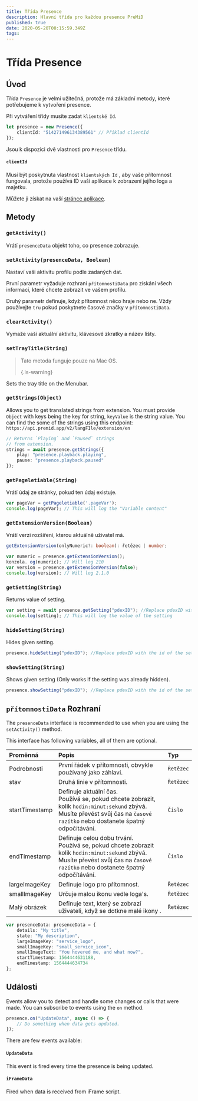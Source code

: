 ```yaml
---
title: Třída Presence
description: Hlavní třída pro každou presence PreMiD
published: true
date: 2020-05-20T00:15:59.349Z
tags:
---
```


# Třída Presence

## Úvod

Třída `Presence` je velmi užitečná, protože má základní metody, které potřebujeme k vytvoření presence.

 Při vytváření třídy musíte zadat `klientské Id`.

```typescript
let presence = new Presence({
    clientId: "514271496134389561" // Příklad clientId
});
```

Jsou k dispozici dvě vlastnosti pro `Presence` třídu.

#### `clientId`

Musí být poskytnuta vlastnost `klientských Id` , aby vaše přítomnost fungovala, protože používá ID vaší aplikace k zobrazení jejího loga a majetku.

Můžete ji získat na vaší [stránce aplikace](https://discordapp.com/developers/applications).

## Metody

### `getActivity()`

Vrátí `presenceData` objekt toho, co presence zobrazuje.

### `setActivity(presenceData, Boolean)`

Nastaví vaši aktivitu profilu podle zadaných dat.

První parametr vyžaduje rozhraní `přítomnostiData` pro získání všech informací, které chcete zobrazit ve vašem profilu.

Druhý parametr definuje, když přítomnost něco hraje nebo ne. Vždy používejte `tru` pokud poskytnete časové značky v `přítomnostiData`.

### `clearActivity()`

Vymaže vaši aktuální aktivitu, klávesové zkratky a název lišty.

### `setTrayTitle(String)`

> Tato metoda funguje pouze na Mac OS. 
> 
> {.is-warning}

Sets the tray title on the Menubar.

### `getStrings(Object)`

Allows you to get translated strings from extension. You must provide `Object` with keys being the key for string, `keyValue` is the string value. You can find the some of the strings using this endpoint: `https://api.premid.app/v2/langFIle/extension/en`

```typescript
// Returns `Playing` and `Paused` strings
// from extension.
strings = await presence.getStrings({
    play: "presence.playback.playing",
    pause: "presence.playback.paused"
});
```

### `getPageletiable(String)`

Vrátí údaj ze stránky, pokud ten údaj existuje.

```typescript
var pageVar = getPageletiable('.pageVar');
console.log(pageVar); // This will log the "Variable content"
```

### `getExtensionVersion(Boolean)`
Vrátí verzi rozšíření, kterou aktuálně uživatel má.
```typescript
getExtensionVersion(onlyNumeric?: boolean): řetězec | number;

var numeric = presence.getExtensionVersion();
konzola. og(numeric); // Will log 210
var version = presence.getExtensionVersion(false);
console.log(version); // Will log 2.1.0
```

### `getSetting(String)`
Returns value of setting.
```typescript
var setting = await presence.getSetting("pdexID"); //Replace pdexID with the id of the setting
console.log(setting); // This will log the value of the setting
```

### `hideSetting(String)`
Hides given setting.
```typescript
presence.hideSetting("pdexID"); //Replace pdexID with the id of the setting
```

### `showSetting(String)`
Shows given setting (Only works if the setting was already hidden).
```typescript
presence.showSetting("pdexID"); //Replace pdexID with the id of the setting
```

## `přítomnostiData` Rozhraní

The `presenceData` interface is recommended to use when you are using the `setActivity()` method.

This interface has following variables, all of them are optional.

<table>
  <thead>
    <tr>
      <th style="text-align:left">Proměnná</th>
      <th style="text-align:left">Popis</th>
      <th style="text-align:left">Typ</th>
    </tr>
  </thead>
  <tbody>
    <tr>
      <td style="text-align:left">Podrobnosti</td>
      <td style="text-align:left">První řádek v přítomnosti, obvykle používaný jako záhlaví.</td>
      <td style="text-align:left"><code>Řetězec</code>
      </td>
    </tr>
    <tr>
      <td style="text-align:left">stav</td>
      <td style="text-align:left">Druhá linie v přítomnosti.</td>
      <td style="text-align:left"><code>Řetězec</code>
      </td>
    </tr>
    <tr>
      <td style="text-align:left">startTimestamp</td>
      <td style="text-align:left">Definuje aktuální čas.<br>
        Používá se, pokud chcete zobrazit, kolik <code>hodin:minut:sekund</code> zbývá.
          <br>Musíte převést svůj čas na <code>časové razítko</code> nebo dostanete špatný
          odpočítávání.
      </td>
      <td style="text-align:left"><code>Číslo</code>
      </td>
    </tr>
    <tr>
      <td style="text-align:left">endTimestamp</td>
      <td style="text-align:left">Definuje celou dobu trvání.
        <br>Používá se, pokud chcete zobrazit kolik <code>hodin:minut:sekund</code> zbývá.
          <br>Musíte převést svůj čas na <code>časové razítko</code> nebo dostanete špatný
          odpočítávání.
      </td>
      <td style="text-align:left"><code>Číslo</code>
      </td>
    </tr>
    <tr>
      <td style="text-align:left">largeImageKey</td>
      <td style="text-align:left">Definuje logo pro přítomnost.</td>
      <td style="text-align:left"><code>Řetězec</code>
      </td>
    </tr>
    <tr>
      <td style="text-align:left">smallImageKey</td>
      <td style="text-align:left">Určuje malou ikonu vedle loga&apos;s.</td>
      <td style="text-align:left"><code>Řetězec</code>
      </td>
    </tr>
    <tr>
      <td style="text-align:left">Malý obrázek</td>
      <td style="text-align:left">Definuje text, který se zobrazí uživateli, když se dotkne malé ikony
.</td>
      <td style="text-align:left"><code>Řetězec</code>
      </td>
    </tr>
  </tbody>
</table>

```typescript
var presenceData: presenceData = {
    details: "My title",
    state: "My description",
    largeImageKey: "service_logo",
    smallImageKey: "small_service_icon",
    smallImageText: "You hovered me, and what now?",
    startTimestamp: 1564444631188,
    endTimestamp: 1564444634734
};
```

## Události

Events allow you to detect and handle some changes or calls that were made. You can subscribe to events using the `on` method.

```typescript
presence.on("UpdateData", async () => {
    // Do something when data gets updated.
});
```

There are few events available:

#### `UpdateData`

This event is fired every time the presence is being updated.

#### `iFrameData`

Fired when data is received from iFrame script.
